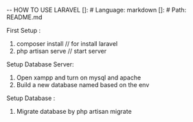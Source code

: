 -- HOW TO USE LARAVEL
[]: # Language: markdown
[]: # Path: README.md

First Setup : 
1. composer install // for install laravel
2. php artisan serve // start server

Setup Database Server:
1. Open xampp and turn on mysql and apache
2. Build a new database named based on the env

Setup Database :
1. Migrate database by php artisan migrate
